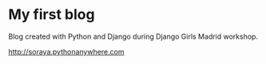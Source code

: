 # My first blog
Blog created with Python and Django during Django Girls Madrid workshop. 

http://soraya.pythonanywhere.com
